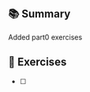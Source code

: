 ## 📚 Summary
<!-- Add a brief context of what was done in this PR -->
Added part0 exercises

## 📝 Exercises
<!-- Add the exercises done in this PR -->
- [ ] 
